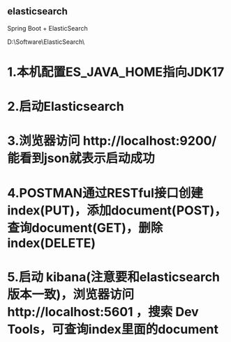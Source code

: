 ## elasticsearch
Spring Boot + ElasticSearch

D:\Software\ElasticSearch\

# 1.本机配置ES_JAVA_HOME指向JDK17
# 2.启动Elasticsearch
# 3.浏览器访问 http://localhost:9200/ 能看到json就表示启动成功
# 4.POSTMAN通过RESTful接口创建index(PUT)，添加document(POST)，查询document(GET)，删除index(DELETE)
# 5.启动 kibana(注意要和elasticsearch版本一致)，浏览器访问 http://localhost:5601 ，搜索 Dev Tools，可查询index里面的document


